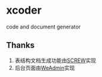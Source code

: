 # xcoder
code and document generator

## Thanks
1. 表结构文档生成功能由[SCREW](https://gitee.com/leshalv/screw)实现
2. 后台页面由[WeAdmin](https://gitee.com/lovetime/WeAdmin)实现
